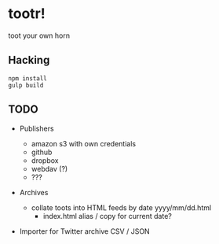 # tootr!

toot your own horn

## Hacking

```
npm install
gulp build
```

## TODO

* Publishers
  * amazon s3 with own credentials
  * github
  * dropbox
  * webdav (?)
  * ???

* Archives
  * collate toots into HTML feeds by date yyyy/mm/dd.html
    * index.html alias / copy for current date?

* Importer for Twitter archive CSV / JSON
